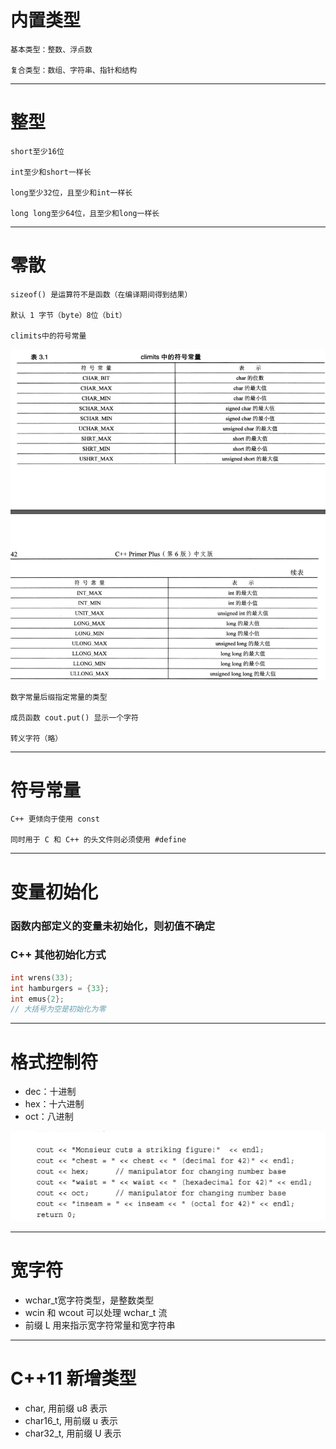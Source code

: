 # **内置类型**

    基本类型：整数、浮点数

    复合类型：数组、字符串、指针和结构

---

# **整型**

    short至少16位

    int至少和short一样长

    long至少32位，且至少和int一样长

    long long至少64位，且至少和long一样长

---

# **零散**

    sizeof() 是运算符不是函数（在编译期间得到结果）

    默认 1 字节（byte）8位（bit）

    climits中的符号常量

![20220313120538](https://raw.githubusercontent.com/Be-A-God/Drawing-bed/main/note/20220313120538.png)

    数字常量后缀指定常量的类型

    成员函数 cout.put() 显示一个字符  

    转义字符（略）

---

# **符号常量**

    C++ 更倾向于使用 const

    同时用于 C 和 C++ 的头文件则必须使用 #define

---

# **变量初始化**

### 函数内部定义的变量未初始化，则初值不确定

### C++ 其他初始化方式

```cpp
int wrens(33);
int hamburgers = {33};
int emus{2};
// 大括号为空是初始化为零
```

---

# **格式控制符**

- dec：十进制
- hex：十六进制
- oct：八进制

![20220313120606](https://raw.githubusercontent.com/Be-A-God/Drawing-bed/main/note/20220313120606.png)

---

# **宽字符**

- wchar_t宽字符类型，是整数类型
- wcin 和 wcout 可以处理 wchar_t 流
- 前缀 L 用来指示宽字符常量和宽字符串

---

# **C++11 新增类型**

- char, 用前缀 u8 表示
- char16_t, 用前缀 u 表示
- char32_t, 用前缀 U 表示



